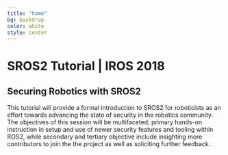 ```yaml
---
title: "home"
bg: backdrop
color: white
style: center
---
```


# SROS2 Tutorial | IROS 2018

<span class="fa-stack subtlecircle" style="font-size:100px; background:rgba(255, 255, 255, 255)">
    <i class="fa fa-lock fa-stack-1x text-backdrop"></i>
</span>

<!-- <div class="subtlecircle sectiondivider faicon">
  <span class="fa-stack">
    <i class="fa fa-circle fa-stack-2x"></i>
    <i class="fa fa-lock fa-stack-1x"></i>
  </span>
</div> -->

## Securing Robotics with SROS2

This tutorial will provide a formal introduction to SROS2 for roboticists as an effort towards advancing the state of security in the robotics community. The objectives of this session will be multifaceted; primary hands-on instruction in setup and use of newer security features and tooling within ROS2, while secondary and tertiary objective include insighting more contributors to join the the project as well as soliciting further feedback.

